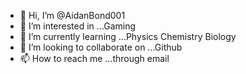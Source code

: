- 👋 Hi, I’m @AidanBond001
- 👀 I’m interested in ...Gaming
- 🌱 I’m currently learning ...Physics Chemistry Biology
- 💞️ I’m looking to collaborate on ...Github
- 📫 How to reach me ...through email

<!---
AidanBond001/AidanBond001 is a ✨ special ✨ repository because its `README.md` (this file) appears on your GitHub profile.
You can click the Preview link to take a look at your changes.
--->
